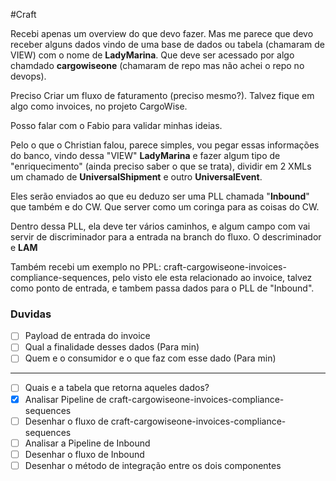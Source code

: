 #Craft 

Recebi apenas um overview do que devo fazer. Mas me parece que devo receber alguns dados vindo de uma base de dados ou tabela (chamaram de VIEW) com o nome de **LadyMarina**. Que deve ser acessado por algo chamdado **cargowiseone** (chamaram de repo mas não achei o repo no devops).

Preciso Criar um fluxo de faturamento (preciso mesmo?). Talvez fique em algo como invoices, no projeto CargoWise. 

Posso falar com o Fabio para validar minhas ideias.

Pelo o que o Christian falou, parece simples, vou pegar essas informações do banco, vindo dessa "VIEW" **LadyMarina** e fazer algum tipo de "enriquecimento" (ainda preciso saber o que se trata), dividir em 2 XMLs um chamado de **UniversalShipment** e outro **UniversalEvent**.

Eles serão enviados ao que eu deduzo ser uma PLL chamada "**Inbound**" que também e do CW. Que server como um coringa para as coisas do CW. 

Dentro dessa PLL, ela deve ter vários caminhos, e algum campo com vai servir de discriminador para a entrada na branch do fluxo. O descriminador e **LAM**

Também recebi um exemplo no PPL: craft-cargowiseone-invoices-compliance-sequences, pelo visto ele esta relacionado ao invoice, talvez como ponto de entrada, e tambem passa dados para o PLL de "Inbound".

### Duvidas

- [ ] Payload de entrada do invoice
- [ ] Qual a finalidade desses dados (Para min)
- [ ] Quem e o consumidor e o que faz com esse dado (Para min)

-----

- [ ] Quais e a tabela que retorna aqueles dados?
- [x] Analisar Pipeline de craft-cargowiseone-invoices-compliance-sequences
- [ ] Desenhar o fluxo de craft-cargowiseone-invoices-compliance-sequences
- [ ] Analisar a Pipeline de Inbound 
- [ ] Desenhar o fluxo de Inbound 
- [ ] Desenhar o método de integração entre os dois componentes 